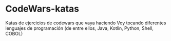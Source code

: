 # CodeWars-katas
Katas de ejercicios de codewars que vaya haciendo
Voy tocando diferentes lenguajes de programación (de entre ellos, Java, Kotlin, Python, Shell, COBOL)
